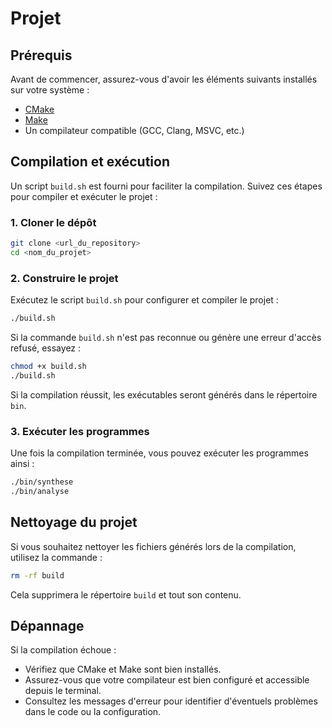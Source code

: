 # Projet

## Prérequis

Avant de commencer, assurez-vous d'avoir les éléments suivants installés sur votre système :

- [CMake](https://cmake.org/download/)
- [Make](https://www.gnu.org/software/make/)
- Un compilateur compatible (GCC, Clang, MSVC, etc.)

## Compilation et exécution

Un script `build.sh` est fourni pour faciliter la compilation. Suivez ces étapes pour compiler et exécuter le projet :

### 1. Cloner le dépôt
```sh
git clone <url_du_repository>
cd <nom_du_projet>
```

### 2. Construire le projet

Exécutez le script `build.sh` pour configurer et compiler le projet :
```sh
./build.sh
```

Si la commande `build.sh` n'est pas reconnue ou génère une erreur d'accès refusé, essayez :
```sh
chmod +x build.sh
./build.sh
```

Si la compilation réussit, les exécutables seront générés dans le répertoire `bin`.

### 3. Exécuter les programmes

Une fois la compilation terminée, vous pouvez exécuter les programmes ainsi :
```sh
./bin/synthese
./bin/analyse
```

## Nettoyage du projet

Si vous souhaitez nettoyer les fichiers générés lors de la compilation, utilisez la commande :
```sh
rm -rf build
```
Cela supprimera le répertoire `build` et tout son contenu.

## Dépannage

Si la compilation échoue :
- Vérifiez que CMake et Make sont bien installés.
- Assurez-vous que votre compilateur est bien configuré et accessible depuis le terminal.
- Consultez les messages d'erreur pour identifier d'éventuels problèmes dans le code ou la configuration.
